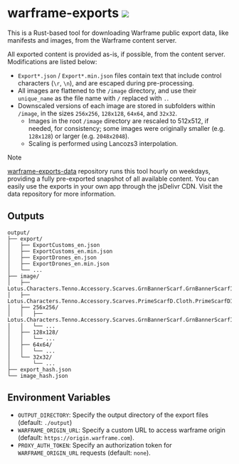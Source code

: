# warframe-exports [![](https://data.jsdelivr.com/v1/package/gh/aericio/warframe-exports-data/badge)](https://www.jsdelivr.com/package/gh/aericio/warframe-exports-data)

This is a Rust-based tool for downloading Warframe public export data, like manifests and images, from the Warframe content server.

All exported content is provided as-is, if possible, from the content server. Modifications are listed below:
- `Export*.json` / `Export*.min.json` files contain text that include control characters (`\r`, `\n`), and are escaped during pre-processing.
- All images are flattened to the `/image` directory, and use their `unique_name` as the file name with `/` replaced with `.`.
- Downscaled versions of each image are stored in subfolders within `/image`, in the sizes `256x256`, `128x128`, `64x64`, and `32x32`.
  - Images in the root `/image` directory are rescaled to 512x512, if needed, for consistency; some images were originally smaller (e.g. `128x128`) or larger (e.g. `2048x2048`).
  - Scaling is performed using Lancozs3 interpolation.

> [!NOTE]
> [warframe-exports-data](https://github.com/Aericio/warframe-exports-data/) repository runs this tool hourly on weekdays, providing a fully pre-exported snapshot of all available content. You can easily use the exports in your own app through the jsDelivr CDN. Visit the data repository for more information.

## Outputs

```
output/
├── export/
│   ├── ExportCustoms_en.json
│   ├── ExportCustoms_en.min.json
│   ├── ExportDrones_en.json
│   ├── ExportDrones_en.min.json
│   └── ...
├── image/
│   ├── Lotus.Characters.Tenno.Accessory.Scarves.GrnBannerScarf.GrnBannerScarfItem.png
│   ├── Lotus.Characters.Tenno.Accessory.Scarves.PrimeScarfD.Cloth.PrimeScarfDItem.png
│   ├── 256x256/
│   │   ├── Lotus.Characters.Tenno.Accessory.Scarves.GrnBannerScarf.GrnBannerScarfItem.png
│   │   └── ...
│   ├── 128x128/
│   │   └── ...
│   ├── 64x64/
│   │   └── ...
│   └── 32x32/
│       └── ...
├── export_hash.json
└── image_hash.json
```

## Environment Variables

- `OUTPUT_DIRECTORY`: Specify the output directory of the export files (default: `./output`)
- `WARFRAME_ORIGIN_URL`: Specify a custom URL to access warframe origin (default: `https://origin.warframe.com`).
- `PROXY_AUTH_TOKEN`: Specify an authorization token for `WARFRAME_ORIGIN_URL` requests (default: `none`).
